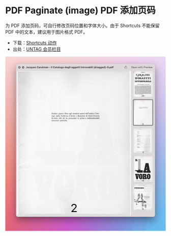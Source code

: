 # PDF Paginate (image) PDF 添加页码

为 PDF 添加页码，可自行修改页码位置和字体大小。由于 Shortcuts 不能保留 PDF 中的文本，建议用于图片格式 PDF。

- 下载：[Shortcuts 动作](https://www.icloud.com/shortcuts/50408cfd76bd423fa5bbc4b80266e6e7)
- 出处：[UNTAG 会员栏目](https://utgd.net/category/untag-premium)

![title](img.jpeg)